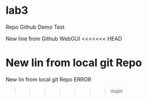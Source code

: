 # lab3
Repo Github Demo Test

New line from Github WebGUI
<<<<<<< HEAD

New lin from local git Repo
=======
New lin from local git Repo
ERROR
>>>>>>> main
